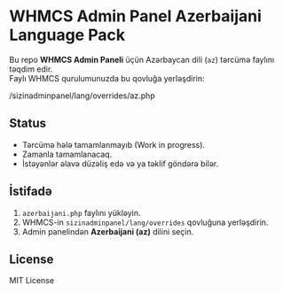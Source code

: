# WHMCS Admin Panel Azerbaijani Language Pack

Bu repo **WHMCS Admin Paneli** üçün Azərbaycan dili (`az`) tərcümə faylını təqdim edir.  
Faylı WHMCS qurulumunuzda bu qovluğa yerləşdirin:

/sizinadminpanel/lang/overrides/az.php


## Status
- Tərcümə hələ tamamlanmayıb (Work in progress).
- Zamanla tamamlanacaq.
- İstəyənlər əlavə düzəliş edə və ya təklif göndərə bilər.

## İstifadə
1. `azerbaijani.php` faylını yükləyin.
2. WHMCS-in `sizinadminpanel/lang/overrides` qovluğuna yerləşdirin.
3. Admin panelindən **Azerbaijani (az)** dilini seçin.

## License
MIT License
